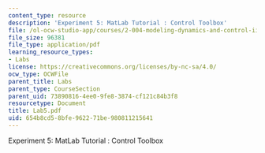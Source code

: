 ```yaml
---
content_type: resource
description: 'Experiment 5: MatLab Tutorial : Control Toolbox'
file: /ol-ocw-studio-app/courses/2-004-modeling-dynamics-and-control-ii-spring-2003/654b8cd58bfe962271be980811215641_Lab5.pdf
file_size: 96381
file_type: application/pdf
learning_resource_types:
- Labs
license: https://creativecommons.org/licenses/by-nc-sa/4.0/
ocw_type: OCWFile
parent_title: Labs
parent_type: CourseSection
parent_uid: 73890816-4ee0-9fe8-3874-cf121c84b3f8
resourcetype: Document
title: Lab5.pdf
uid: 654b8cd5-8bfe-9622-71be-980811215641
---
```

Experiment 5: MatLab Tutorial : Control Toolbox